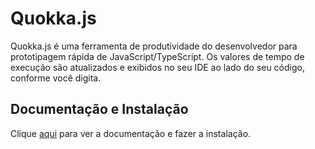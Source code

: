 # Quokka.js

Quokka.js é uma ferramenta de produtividade do desenvolvedor para prototipagem rápida de JavaScript/TypeScript. Os valores de tempo de execução são atualizados e exibidos no seu IDE ao lado do seu código, conforme você digita.

## Documentação e Instalação

Clique [aqui](https://marketplace.visualstudio.com/items?itemName=WallabyJs.quokka-vscode) para ver a documentação e fazer a instalação.
